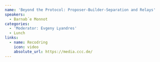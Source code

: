 ```yaml
---
name: 'Beyond the Protocol: Proposer-Builder-Separation and Relays'
speakers:
  - Barnab´e Monnot
categories:
  - 'Moderator: Evgeny Lyandres'
  - Lunch
links:
  - name: Recodring
    icon: video
    absolute_url: https://media.ccc.de/
---
```


